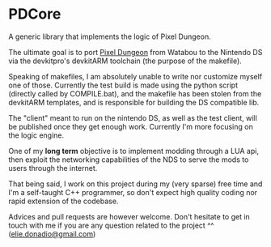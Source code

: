 # PDCore
A generic library that implements the logic of Pixel Dungeon.

The ultimate goal is to port [Pixel Dungeon](https://github.com/watabou/pixel-dungeon) from Watabou to the Nintendo DS via the devkitpro's devkitARM toolchain (the purpose of the makefile).

Speaking of makefiles, I am absolutely unable to write nor customize myself one of those. Currently the test build is made using the python script (directly called by COMPILE.bat), and the makefile has been stolen from the devkitARM templates, and is responsible for building the DS compatible lib.

The "client" meant to run on the nintendo DS, as well as the test client, will be published once they get enough work. Currently I'm more focusing on the logic engine.

One of my **long term** objective is to implement modding through a LUA api, then exploit the networking capabilities of the NDS to serve the mods to users through the internet.

That being said, I work on this project during my (very sparse) free time and I'm a self-taught C++ programmer, so don't expect high quality coding nor rapid extension of the codebase.

Advices and pull requests are however welcome. Don't hesitate to get in touch with me if you are any question related to the project ^^ (elie.donadio@gmail.com)
